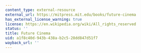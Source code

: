 ```yaml
---
content_type: external-resource
external_url: https://mitpress.mit.edu/books/future-cinema
has_external_license_warning: true
license: https://en.wikipedia.org/wiki/All_rights_reserved
status: ''
title: Future Cinema
uid: a1f8c40d-943b-438a-b2c5-28dd847d51f7
wayback_url: ''
---
```

